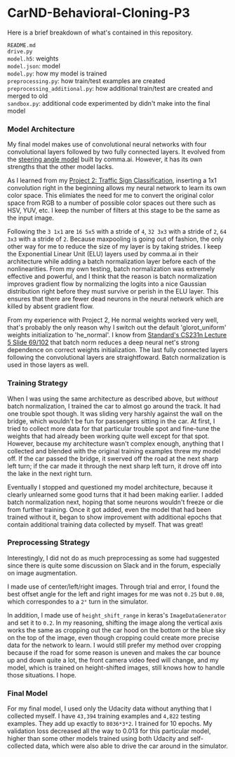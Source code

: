 # CarND-Behavioral-Cloning-P3

Here is a brief breakdown of what's contained in this repository. 

`README.md`  
`drive.py`  
`model.h5`: weights	 
`model.json`: model  
`model.py`: how my model is trained	 
`preprocessing.py`: how train/test examples are created  
`preprocessing_additional.py`: how additional train/test are created and merged to old  
`sandbox.py`: additional code experimented by didn't make into the final model  

### Model Architecture  

My final model makes use of convolutional neural networks with four convolutional layers followed by two fully connected layers. It evolved from the [steering angle model](https://github.com/commaai/research/blob/master/train_steering_model.py) built by comma.ai. However, it has its own strengths that the other model lacks.  

As I learned from my [Project 2: Traffic Sign Classification](https://github.com/anguillanneuf/CarND-Traffic-Sign-Classifier-Project), inserting a 1x1 convolution right in the beginning allows my neural network to learn its own color space. This elimiates the need for me to convert the original color space from RGB to a number of possible color spaces out there such as HSV, YUV, etc. I keep the number of filters at this stage to be the same as the input image.  

Following the `3 1x1` are `16 5x5` with a stride of `4`, `32 3x3` with a stride of `2`, `64 3x3` with a stride of `2`. Because maxpooling is going out of fashion, the only other way for me to reduce the size of my layer is by taking strides. I keep the Exponential Linear Unit (ELU) layers used by comma.ai in their architecture while adding a batch normalization layer before each of the nonlinearities. From my own testing, batch normalization was extremely effective and powerful, and I think that the reason is batch normalization improves gradient flow by normalizing the logits into a nice Gaussian distribution right before they must survive or perish in the ELU layer. This ensures that there are fewer dead neurons in the neural network which are killed by absent gradient flow.  

From my experience with Project 2, He normal weights worked very well, that's probably the only reason why I switch out the default 'glorot_uniform' weights initialization to 'he_normal'. I know from [Standard's CS231n Lecture 5 Slide 69/102](http://cs231n.stanford.edu/slides/winter1516_lecture5.pdf) that batch norm reduces a deep neural net's strong dependence on correct weights initialization. The last fully connected layers following the convolutional layers are straightfoward. Batch normalization is used in those layers as well.  

### Training Strategy  

When I was using the same architecture as described above, but *without* batch normalization, I trained the car to almost go around the track. It had one trouble spot though. It was sliding very harshly against the wall on the bridge, which wouldn't be fun for passengers sitting in the car. At first, I tried to collect more data for that particular trouble spot and fine-tune the weights that had already been working quite well except for that spot. However, because my architecture wasn't complex enough, anything that I collected and blended with the original training examples threw my model off. If the car passed the bridge, it swerved off the road at the next sharp left turn; if the car made it through the next sharp left turn, it drove off into the lake in the next right turn. 

Eventually I stopped and questioned my model architecture, because it clearly unlearned some good turns that it had been making earlier. I added batch normalization next, hoping that some neurons wouldn't freeze or die from further training. Once it got added, even the model that had been trained without it, began to show improvement with additional epochs that contain additional training data collected by myself. That was great!

### Preprocessing Strategy

Interestingly, I did not do as much preprocessing as some had suggested since there is quite some discussion on Slack and in the forum, especially on image augmentation. 

I made use of center/left/right images. Through trial and error, I found the best offset angle for the left and right images for me was not `0.25` but `0.08`, which correspondes to a `2°` turn in the simulator. 

In addition, I made use of `height_shift_range` in keras's `ImageDataGenerator` and set it to `0.2`. In my reasoning, shifting the image along the vertical axis works the same as cropping out the car hood on the bottom or the blue sky on the top of the image, even though cropping could create more precise data for the network to learn. I would still prefer my method over cropping because if the road for some reason is uneven and makes the car bounce up and down quite a lot, the front camera video feed will change, and my model, which is trained on height-shifted images, still knows how to handle those situations. I hope. 

### Final Model

For my final model, I used only the Udacity data without anything that I collected myself. I have `43,394` training examples and `4,822` testing examples. They add up exactly to `8036*3*2`. I trained for 10 epochs. My validation loss decreased all the way to 0.013 for this particular model, higher than some other models trained using both Udacity and self-collected data, which were also able to drive the car around in the simulator.   
